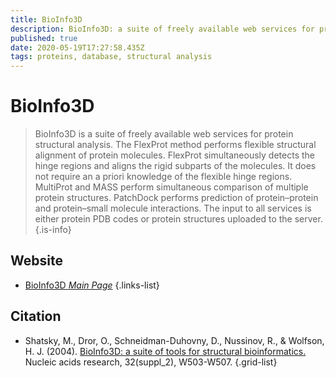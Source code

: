 ```yaml
---
title: BioInfo3D
description: BioInfo3D: a suite of freely available web services for protein structural analysis.
published: true
date: 2020-05-19T17:27:58.435Z
tags: proteins, database, structural analysis
---
```


# BioInfo3D

> BioInfo3D is a suite of freely available web services for protein structural analysis. The FlexProt method performs flexible structural alignment of protein molecules. FlexProt simultaneously detects the hinge regions and aligns the rigid subparts of the molecules. It does not require an a priori knowledge of the flexible hinge regions. MultiProt and MASS perform simultaneous comparison of multiple protein structures. PatchDock performs prediction of protein–protein and protein–small molecule interactions. The input to all services is either protein PDB codes or protein structures uploaded to the server.
{.is-info}

 

## Website 

- [BioInfo3D *Main Page*](http://bioinfo3d.cs.tau.ac.il/wk/index.php/Main_Page)
 {.links-list}

## Citation

- Shatsky, M., Dror, O., Schneidman-Duhovny, D., Nussinov, R., & Wolfson, H. J. (2004). [BioInfo3D: a suite of tools for structural bioinformatics.](https://academic.oup.com/nar/article/32/suppl_2/W503/1040599) Nucleic acids research, 32(suppl_2), W503-W507.
{.grid-list}